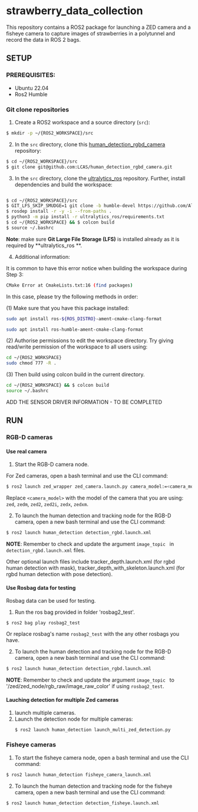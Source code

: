 # strawberry_data_collection

This repository contains a ROS2 package for launching a ZED camera and a fisheye camera to capture images of strawberries in a polytunnel and record the data in ROS 2 bags.

## SETUP 

### PREREQUISITES:
- Ubuntu 22.04
- Ros2 Humble

### Git clone repositories
1. Create a ROS2 workspace and a source directory (`src`):
```bash
$ mkdir -p ~/{ROS2_WORKSPACE}/src
```
2. In the `src` directory, clone this [human_detection_rgbd_camera](https://github.com/LCAS/human_detection_rgbd_camera.git) repository:
```bash
$ cd ~/{ROS2_WORKSPACE}/src
$ git clone git@github.com:LCAS/human_detection_rgbd_camera.git
```
3. In the `src` directory, clone the [ultralytics_ros](https://github.com/Alpaca-zip/ultralytics_ros.git) repository. Further, install dependencies and build the workspace: 
```bash

$ cd ~/{ROS2_WORKSPACE}/src
$ GIT_LFS_SKIP_SMUDGE=1 git clone -b humble-devel https://github.com/Alpaca-zip/ultralytics_ros.git 
$ rosdep install -r -y -i --from-paths .
$ python3 -m pip install -r ultralytics_ros/requirements.txt 
$ cd ~/{ROS2_WORKSPACE} && $ colcon build
$ source ~/.bashrc
```

**Note**: make sure **Git Large File Storage (LFS)** is installed already as it is required by **ultralytics_ros **. 

4. Additional information:

It is common to have this error notice when building the workspace during Step 3:

```bash
CMake Error at CmakeLists.txt:16 (find packages)
```

In this case, please try the following methods in order:
   
   (1) Make sure that you have this package installed:
      
   ```bash     
   sudo apt install ros-${ROS_DISTRO}-ament-cmake-clang-format
   ```
   
   ```bash
   sudo apt install ros-humble-ament-cmake-clang-format
   ```
      
   (2) Authorise permissions to edit the workspace directory. Try giving read/write permission of the workspace to all users using:
      
   ```bash
   cd ~/{ROS2_WORKSPACE}
   sudo chmod 777 -R .
   ```
      
   (3) Then build using colcon build in the current directory.
      
   ```bash
   cd ~/{ROS2_WORKSPACE} && $ colcon build
   source ~/.bashrc
   ```

ADD THE SENSOR DRIVER INFORMATION - TO BE COMPLETED

## RUN

### RGB-D cameras
#### Use real camera
1. Start the RGB-D camera node.
   
For Zed cameras, open a bash terminal and use the CLI command: 
```bash
$ ros2 launch zed_wrapper zed_camera.launch.py camera_model:=<camera_model>
```
Replace `<camera_model>` with the model of the camera that you are using: `zed`, `zedm`, `zed2`, `zed2i`, `zedx`, `zedxm`.

2. To launch the human detection and tracking node for the RGB-D camera, open a new bash terminal and use the CLI command: 
```bash
$ ros2 launch human_detection detection_rgbd.launch.xml
```
**NOTE**: Remember to check and update the argument ``image_topic `` in ``detection_rgbd.launch.xml`` files.

Other optional launch files include tracker_depth.launch.xml (for rgbd human detection with mask), tracker_depth_with_skeleton.launch.xml (for rgbd human detection with pose detection).

#### Use Rosbag data for testing

Rosbag data can be used for testing.
1. Run the ros bag provided in folder 'rosbag2_test'.
   
```
$ ros2 bag play rosbag2_test
```
Or replace rosbag's name `rosbag2_test` with the any other rosbags you have.

2. To launch the human detection and tracking node for the RGB-D camera, open a new bash terminal and use the CLI command: 
```bash
$ ros2 launch human_detection detection_rgbd.launch.xml
```
**NOTE**: Remember to check and update the argument ``image_topic `` to '/zed/zed_node/rgb_raw/image_raw_color' if using `rosbag2_test`.

#### Lauching detection for multiple Zed cameras

1. launch multiple cameras.
2. Launch the detection node for multiple cameras:
   ```
   $ ros2 launch human_detection launch_multi_zed_detection.py
   ```

### Fisheye cameras
1. To start the fisheye camera node, open a bash terminal and use the CLI command:
```bash
$ ros2 launch human_detection fisheye_camera_launch.xml
```
2. To launch the human detection and tracking node for the fisheye camera, open a new bash terminal and use the CLI command: 

```bash
$ ros2 launch human_detection detection_fisheye.launch.xml


```

